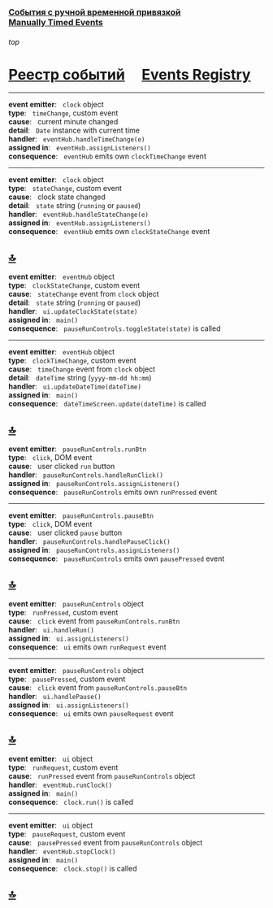 ### [События с ручной временной привязкой](https://github.com/UniBreakfast/manually-timed-events) &nbsp; &nbsp; [Manually&nbsp;Timed&nbsp;Events](https://github.com/UniBreakfast/manually-timed-events)

###### top

# [Реестр событий](https://github.com/UniBreakfast/manually-timed-events/tree/main/docs/events.md) &nbsp; &nbsp; [Events&nbsp;Registry](https://github.com/UniBreakfast/manually-timed-events/tree/main/docs/events.md)

---
**event emitter**: &nbsp; `clock` object<br>
**type**: &nbsp; `timeChange`, custom event<br>
**cause**: &nbsp; current minute changed<br>
**detail**: &nbsp; `Date` instance with current time<br>
**handler**: &nbsp; `eventHub.handleTimeChange(e)`<br>
**assigned in**: &nbsp; `eventHub.assignListeners()`<br>
**consequence**: &nbsp; `eventHub` emits own `clockTimeChange` event

---
**event emitter**: &nbsp; `clock` object<br>
**type**: &nbsp; `stateChange`, custom event<br>
**cause**: &nbsp; clock state changed<br>
**detail**: &nbsp; `state` string (`running` or `paused`)<br>
**handler**: &nbsp; `eventHub.handleStateChange(e)`<br>
**assigned in**: &nbsp; `eventHub.assignListeners()`<br>
**consequence**: &nbsp; `eventHub` emits own `clockStateChange` event

[🔝](#top)
---
**event emitter**: &nbsp; `eventHub` object<br>
**type**: &nbsp; `clockStateChange`, custom event<br>
**cause**: &nbsp; `stateChange` event from `clock` object<br>
**detail**: &nbsp; `state` string (`running` or `paused`)<br>
**handler**: &nbsp; `ui.updateClockState(state)`<br>
**assigned in**: &nbsp; `main()`<br>
**consequence**: &nbsp; `pauseRunControls.toggleState(state)` is called

---
**event emitter**: &nbsp; `eventHub` object<br>
**type**: &nbsp; `clockTimeChange`, custom event<br>
**cause**: &nbsp; `timeChange` event from `clock` object<br>
**detail**: &nbsp; `dateTime` string (`yyyy-mm-dd hh:mm`)<br>
**handler**: &nbsp; `ui.updateDateTime(dateTime)`<br>
**assigned in**: &nbsp; `main()`<br>
**consequence**: &nbsp; `dateTimeScreen.update(dateTime)` is called

[🔝](#top)
---
**event emitter**: &nbsp; `pauseRunControls.runBtn`<br>
**type**: &nbsp; `click`, DOM event<br>
**cause**: &nbsp; user clicked `run` button<br>
**handler**: &nbsp; `pauseRunControls.handleRunClick()`<br>
**assigned in**: &nbsp; `pauseRunControls.assignListeners()`<br>
**consequence**: &nbsp; `pauseRunControls` emits own `runPressed` event

---
**event emitter**: &nbsp; `pauseRunControls.pauseBtn`<br>
**type**: &nbsp; `click`, DOM event<br>
**cause**: &nbsp; user clicked `pause` button<br>
**handler**: &nbsp; `pauseRunControls.handlePauseClick()`<br>
**assigned in**: &nbsp; `pauseRunControls.assignListeners()`<br>
**consequence**: &nbsp; `pauseRunControls` emits own `pausePressed` event

[🔝](#top)
---
**event emitter**: &nbsp; `pauseRunControls` object<br>
**type**: &nbsp; `runPressed`, custom event<br>
**cause**: &nbsp; `click` event from `pauseRunControls.runBtn`<br>
**handler**: &nbsp; `ui.handleRun()`<br>
**assigned in**: &nbsp; `ui.assignListeners()`<br>
**consequence**: &nbsp; `ui` emits own `runRequest` event

---
**event emitter**: &nbsp; `pauseRunControls` object<br>
**type**: &nbsp; `pausePressed`, custom event<br>
**cause**: &nbsp; `click` event from `pauseRunControls.pauseBtn`<br>
**handler**: &nbsp; `ui.handlePause()`<br>
**assigned in**: &nbsp; `ui.assignListeners()`<br>
**consequence**: &nbsp; `ui` emits own `pauseRequest` event

[🔝](#top)
---
**event emitter**: &nbsp; `ui` object<br>
**type**: &nbsp; `runRequest`, custom event<br>
**cause**: &nbsp; `runPressed` event from `pauseRunControls` object<br>
**handler**: &nbsp; `eventHub.runClock()`<br>
**assigned in**: &nbsp; `main()`<br>
**consequence**: &nbsp; `clock.run()` is called

---
**event emitter**: &nbsp; `ui` object<br>
**type**: &nbsp; `pauseRequest`, custom event<br>
**cause**: &nbsp; `pausePressed` event from `pauseRunControls` object<br>
**handler**: &nbsp; `eventHub.stopClock()`<br>
**assigned in**: &nbsp; `main()`<br>
**consequence**: &nbsp; `clock.stop()` is called

[🔝](#top)
---

